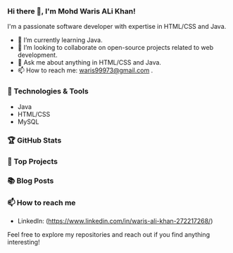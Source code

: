 ### Hi there 👋, I'm Mohd Waris ALi Khan!

I'm a passionate software developer with expertise in HTML/CSS and Java.

- 🌱 I’m currently learning Java.
- 👯 I’m looking to collaborate on open-source projects related to web development.
- 💬 Ask me about anything in HTML/CSS and Java.
- 📫 How to reach me: waris99973@gmail.com .



### 🔧 Technologies & Tools

- Java
- HTML/CSS
- MySQL


### 🏆 GitHub Stats



### 🚀 Top Projects



### 📚 Blog Posts



### 📫 How to reach me

- LinkedIn: (https://www.linkedin.com/in/waris-ali-khan-272217268/)


Feel free to explore my repositories and reach out if you find anything interesting!

